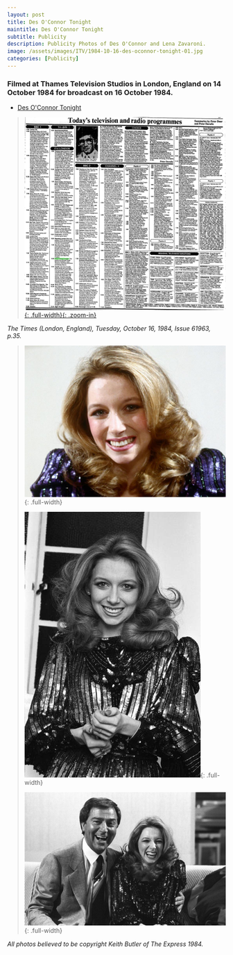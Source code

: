 ```yaml
---
layout: post
title: Des O'Connor Tonight
maintitle: Des O'Connor Tonight
subtitle: Publicity
description: Publicity Photos of Des O'Connor and Lena Zavaroni.
image: /assets/images/ITV/1984-10-16-des-oconnor-tonight-01.jpg
categories: [Publicity]
---
```


### Filmed at Thames Television Studios in London, England on 14 October 1984 for broadcast on 16 October 1984.
* [Des O'Connor Tonight](/thames%20television/1984/10/16/des-oconnor-tonight.html)

> [![](/assets/images/newspapers/0FFO-1984-OCT16-035.png){: .full-width}{: .zoom-in}](/assets/images/newspapers/0FFO-1984-OCT16-035.png)

<cite>The Times (London, England), Tuesday, October 16, 1984, Issue 61963, p.35.</cite>

> ![](/assets/images/ITV/1984-10-16-des-oconnor-tonight-01.jpg){: .full-width}
>
> ![](/assets/images/ITV/1984-10-16-des-oconnor-tonight-02.jpg){: .full-width}
>
> ![](/assets/images/ITV/1984-10-16-des-oconnor-tonight-03.jpg){: .full-width}

<cite>All photos believed to be copyright Keith Butler of The Express 1984.</cite>
